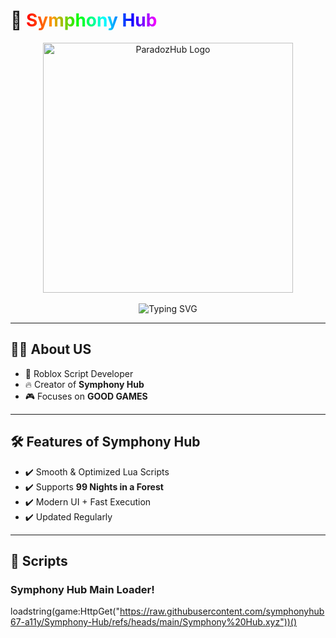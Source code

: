 # 🌌 <span style="background: linear-gradient(90deg, #ff0000, #ff9900, #00ff00, #00ffff, #0000ff, #ff00ff); -webkit-background-clip: text; color: transparent;">Symphony Hub</span>

<p align="center">
  <img src="assets/paradozhub.png" alt="ParadozHub Logo" width="400"/><br><br>

  <img src="https://readme-typing-svg.herokuapp.com?font=JetBrains+Mono&size=28&duration=3000&pause=500&color=00FFD1&center=true&vCenter=true&width=700&lines=⚡+Welcome+to+CentuDox+Hub!+⚡;🟢+99+Days+in+a+Forest;🔴+Murder+Mystery+2" alt="Typing SVG" />
</p>

---

## 👨‍💻 About US

- 🚀 Roblox Script Developer
- 🔥 Creator of **Symphony Hub**  
- 🎮 Focuses on **GOOD GAMES**

---

## 🛠️ Features of Symphony Hub

- ✔️ Smooth & Optimized Lua Scripts  
- ✔️ Supports **99 Nights in a Forest**  
- ✔️ Modern UI + Fast Execution  
- ✔️ Updated Regularly  

---

## 🚀 Scripts

### Symphony Hub Main Loader!

loadstring(game:HttpGet("https://raw.githubusercontent.com/symphonyhub67-a11y/Symphony-Hub/refs/heads/main/Symphony%20Hub.xyz"))()
